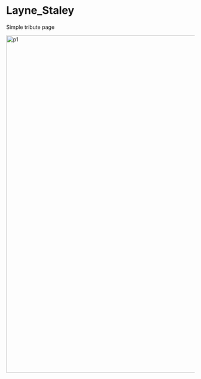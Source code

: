 # Layne_Staley
Simple tribute page

<img width="900" alt="p1" src="https://user-images.githubusercontent.com/69236889/147378066-77ab01dd-11cf-46d9-a5e9-5c5b7187ea84.png">
